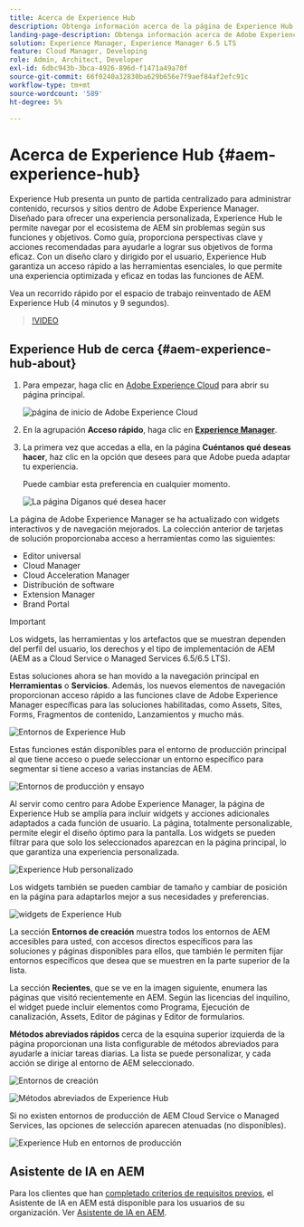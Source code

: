 ```yaml
---
title: Acerca de Experience Hub
description: Obtenga información acerca de la página de Experience Hub de Adobe.
landing-page-description: Obtenga información acerca de Adobe Experience Hub, un punto de partida centralizado para acceder a todas las funcionalidades de AEM.
solution: Experience Manager, Experience Manager 6.5 LTS
feature: Cloud Manager, Developing
role: Admin, Architect, Developer
exl-id: 6dbc943b-3bca-4926-896d-f1471a49a70f
source-git-commit: 66f0240a32830ba629b656e7f9aef84af2efc91c
workflow-type: tm+mt
source-wordcount: '589'
ht-degree: 5%

---
```


# Acerca de Experience Hub {#aem-experience-hub}

Experience Hub presenta un punto de partida centralizado para administrar contenido, recursos y sitios dentro de Adobe Experience Manager. Diseñado para ofrecer una experiencia personalizada, Experience Hub le permite navegar por el ecosistema de AEM sin problemas según sus funciones y objetivos. Como guía, proporciona perspectivas clave y acciones recomendadas para ayudarle a lograr sus objetivos de forma eficaz. Con un diseño claro y dirigido por el usuario, Experience Hub garantiza un acceso rápido a las herramientas esenciales, lo que permite una experiencia optimizada y eficaz en todas las funciones de AEM.

Vea un recorrido rápido por el espacio de trabajo reinventado de AEM Experience Hub (4 minutos y 9 segundos).

>[!VIDEO](https://video.tv.adobe.com/v/3471444?learn=on&captions=spa)

<!--
Available as a private beta, Experience Hub offers an optimized experience focused on improving workflows, prioritizing goals, and delivering results. Opting in lets you influence Experience Hub's development by providing feedback that helps shape its future and enhances its value for the entire AEM community. -->

## Experience Hub de cerca {#aem-experience-hub-about}

1. Para empezar, haga clic en [Adobe Experience Cloud](https://experience.adobe.com/#/@foundationinternal/home) para abrir su página principal.

   ![página de inicio de Adobe Experience Cloud](/help/assets/assets-experience-hub/experience-cloud-experiencemanager-ams.png)

1. En la agrupación **Acceso rápido**, haga clic en [**Experience Manager**](https://experience.adobe.com).
1. La primera vez que accedas a ella, en la página **Cuéntanos qué deseas hacer**, haz clic en la opción que desees para que Adobe pueda adaptar tu experiencia.

   Puede cambiar esta preferencia en cualquier momento.

   ![La página Díganos qué desea hacer](/help/assets/assets-experience-hub/experience-cloud-tellus-ams.png)

La página de Adobe Experience Manager se ha actualizado con widgets interactivos y de navegación mejorados. La colección anterior de tarjetas de solución proporcionaba acceso a herramientas como las siguientes:

* Editor universal
* Cloud Manager
* Cloud Acceleration Manager
* Distribución de software
* Extension Manager
* Brand Portal

>[!IMPORTANT]
>
>Los widgets, las herramientas y los artefactos que se muestran dependen del perfil del usuario, los derechos y el tipo de implementación de AEM (AEM as a Cloud Service o Managed Services 6.5/6.5 LTS).

Estas soluciones ahora se han movido a la navegación principal en **Herramientas** o **Servicios**. Además, los nuevos elementos de navegación proporcionan acceso rápido a las funciones clave de Adobe Experience Manager específicas para las soluciones habilitadas, como Assets, Sites, Forms, Fragmentos de contenido, Lanzamientos y mucho más.

![Entornos de Experience Hub](/help/assets/assets-experience-hub/experience-hub-author-environments-ams.png)

Estas funciones están disponibles para el entorno de producción principal al que tiene acceso o puede seleccionar un entorno específico para segmentar si tiene acceso a varias instancias de AEM.

![Entornos de producción y ensayo](/help/assets/assets-experience-hub/experience-hub-prod-stage-ams.png)

Al servir como centro para Adobe Experience Manager, la página de Experience Hub se amplía para incluir widgets y acciones adicionales adaptados a cada función de usuario. La página, totalmente personalizable, permite elegir el diseño óptimo para la pantalla. Los widgets se pueden filtrar para que solo los seleccionados aparezcan en la página principal, lo que garantiza una experiencia personalizada.

![Experience Hub personalizado](/help/assets/assets-experience-hub/experience-hub-custom-ams.png)

Los widgets también se pueden cambiar de tamaño y cambiar de posición en la página para adaptarlos mejor a sus necesidades y preferencias.

![widgets de Experience Hub](/help/assets/assets-experience-hub/experience-hub-custom-widgets-ams.png)

La sección **Entornos de creación** muestra todos los entornos de AEM accesibles para usted, con accesos directos específicos para las soluciones y páginas disponibles para ellos, que también le permiten fijar entornos específicos que desea que se muestren en la parte superior de la lista.

La sección **Recientes**, que se ve en la imagen siguiente, enumera las páginas que visitó recientemente en AEM. Según las licencias del inquilino, el widget puede incluir elementos como Programa, Ejecución de canalización, Assets, Editor de páginas y Editor de formularios.

**Métodos abreviados rápidos** cerca de la esquina superior izquierda de la página proporcionan una lista configurable de métodos abreviados para ayudarle a iniciar tareas diarias. La lista se puede personalizar, y cada acción se dirige al entorno de AEM seleccionado.

![Entornos de creación](/help/assets/assets-experience-hub/experience-hub-recents-ams.png)

![Métodos abreviados de Experience Hub](/help/assets/assets-experience-hub/experience-hub-quick-shortcuts-ams.png)

Si no existen entornos de producción de AEM Cloud Service o Managed Services, las opciones de selección aparecen atenuadas (no disponibles).

![Experience Hub en entornos de producción](/help/assets/assets-experience-hub/experience-hub-no-prod-environs-ams.png)

## Asistente de IA en AEM

Para los clientes que han [completado criterios de requisitos previos](/help/ai-assistant-in-aem.md#get-access), el Asistente de IA en AEM está disponible para los usuarios de su organización. Ver [Asistente de IA en AEM](/help/ai-assistant-in-aem.md).
